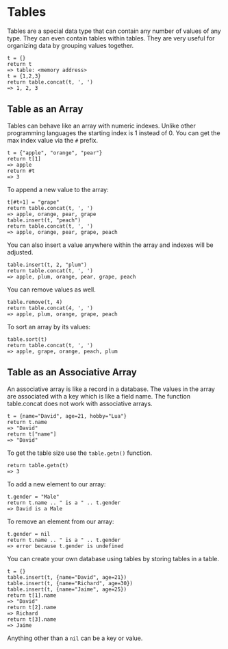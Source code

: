 Tables
======

Tables are a special data type that can contain any number of values of any type. They can even contain 
tables within tables. They are very useful for organizing data by grouping values together.

    t = {}
    return t
    => table: <memory address>
    t = {1,2,3}
    return table.concat(t, ', ')
    => 1, 2, 3
    
Table as an Array
-----------------

Tables can behave like an array with numeric indexes. Unlike other programming languages the 
starting index is 1 instead of 0. You can get the max index value via the `#` prefix.

    t = {"apple", "orange", "pear"}
    return t[1]
    => apple
    return #t
    => 3

To append a new value to the array:

    t[#t+1] = "grape"
    return table.concat(t, ', ')
    => apple, orange, pear, grape
    table.insert(t, "peach")
    return table.concat(t, ', ')
    => apple, orange, pear, grape, peach
    
You can also insert a value anywhere within the array and indexes will be adjusted.

    table.insert(t, 2, "plum")
    return table.concat(t, ', ')
    => apple, plum, orange, pear, grape, peach
    
You can remove values as well.

    table.remove(t, 4)
    return table.concat(4, ', ')
    => apple, plum, orange, grape, peach
    
To sort an array by its values:

    table.sort(t)
    return table.concat(t, ', ')
    => apple, grape, orange, peach, plum

Table as an Associative Array
-----------------------------

An associative array is like a record in a database. The values in the array are associated with a key which 
is like a field name. The function table.concat does not work with associative arrays.

    t = {name="David", age=21, hobby="Lua"}
    return t.name
    => "David"
    return t["name"]
    => "David"
    
To get the table size use the `table.getn()` function.

    return table.getn(t)
    => 3
    
To add a new element to our array:

    t.gender = "Male"
    return t.name .. " is a " .. t.gender
    => David is a Male
    
To remove an element from our array:

    t.gender = nil
    return t.name .. " is a " .. t.gender
    => error because t.gender is undefined
    
You can create your own database using tables by storing tables in a table.

    t = {}
    table.insert(t, {name="David", age=21})
    table.insert(t, {name="Richard", age=30})
    table.insert(t, {name="Jaime", age=25})
    return t[1].name
    => "David"
    return t[2].name
    => Richard
    return t[3].name
    => Jaime
    
Anything other than a `nil` can be a key or value. 
    